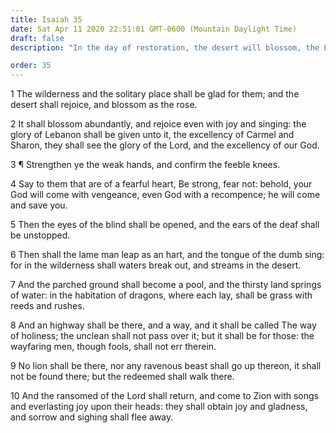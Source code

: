 ```yaml
---
title: Isaiah 35
date: Sat Apr 11 2020 22:51:01 GMT-0600 (Mountain Daylight Time)
draft: false
description: "In the day of restoration, the desert will blossom, the Lord will come, Israel will be gathered, and Zion will be built up."

order: 35
---
```

    
1 The wilderness and the solitary place shall be glad for them; and the desert shall rejoice, and blossom as the rose.

2 It shall blossom abundantly, and rejoice even with joy and singing: the glory of Lebanon shall be given unto it, the excellency of Carmel and Sharon, they shall see the glory of the Lord, and the excellency of our God.

3 ¶ Strengthen ye the weak hands, and confirm the feeble knees.

4 Say to them that are of a fearful heart, Be strong, fear not: behold, your God will come with vengeance, even God with a recompence; he will come and save you.

5 Then the eyes of the blind shall be opened, and the ears of the deaf shall be unstopped.

6 Then shall the lame man leap as an hart, and the tongue of the dumb sing: for in the wilderness shall waters break out, and streams in the desert.

7 And the parched ground shall become a pool, and the thirsty land springs of water: in the habitation of dragons, where each lay, shall be grass with reeds and rushes.

8 And an highway shall be there, and a way, and it shall be called The way of holiness; the unclean shall not pass over it; but it shall be for those: the wayfaring men, though fools, shall not err therein.

9 No lion shall be there, nor any ravenous beast shall go up thereon, it shall not be found there; but the redeemed shall walk there.

10 And the ransomed of the Lord shall return, and come to Zion with songs and everlasting joy upon their heads: they shall obtain joy and gladness, and sorrow and sighing shall flee away.

